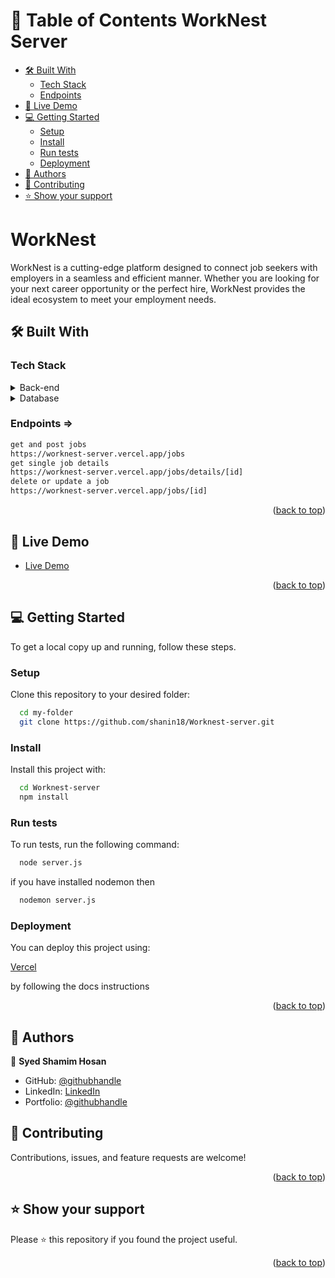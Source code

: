 <a name="readme-top"></a>

<!-- TABLE OF CONTENTS -->

# 📗 Table of Contents <a name="about-project">WorkNest Server</a>

- [🛠 Built With ](#-built-with-)
  - [Tech Stack ](#tech-stack-)
  - [Endpoints ](#endpoints-)
- [🚀 Live Demo ](#-live-demo-)
- [💻 Getting Started ](#-getting-started-)
  - [Setup](#setup)
  - [Install](#install)
  - [Run tests](#run-tests)
  - [Deployment](#deployment)
- [👥 Authors ](#-authors-)
- [🤝 Contributing ](#-contributing-)
- [⭐️ Show your support ](#️-show-your-support-)
<!-- PROJECT DESCRIPTION -->

# WorkNest <a name="about-project"></a>

WorkNest is a cutting-edge platform designed to connect job seekers with employers in a seamless and efficient manner. Whether you are looking for your next career opportunity or the perfect hire, WorkNest provides the ideal ecosystem to meet your employment needs.

## 🛠 Built With <a name="built-with"></a>

### Tech Stack <a name="tech-stack"></a>

<details>
  <summary>Back-end</summary>
  <ul>
    <li><a href="https://expressjs.com/">Express JS</a></li>
  </ul>
</details>

<details>
<summary>Database</summary>
  <ul>
    <li><a href="https://www.mongodb.com/">MongoDB</a></li>
  </ul>
</details>

<!-- Features -->

### Endpoints => <a name="endpoints"></a>

```sh
get and post jobs
https://worknest-server.vercel.app/jobs
get single job details
https://worknest-server.vercel.app/jobs/details/[id]
delete or update a job
https://worknest-server.vercel.app/jobs/[id]
```

<p align="right">(<a href="#readme-top">back to top</a>)</p>

## 🚀 Live Demo <a name="live-demo"></a>

- <a href="https://worknest-server.vercel.app/">Live Demo</a>

<p align="right">(<a href="#readme-top">back to top</a>)</p>

<!-- GETTING STARTED -->

## 💻 Getting Started <a name="getting-started"></a>

To get a local copy up and running, follow these steps.

### Setup

Clone this repository to your desired folder:

```sh
  cd my-folder
  git clone https://github.com/shanin18/Worknest-server.git
```

### Install

Install this project with:

```sh
  cd Worknest-server
  npm install
```

### Run tests

To run tests, run the following command:

```sh
  node server.js
```

if you have installed nodemon then

```sh
  nodemon server.js
```

### Deployment

You can deploy this project using:

<a href="https://vercel.com">Vercel</a>

by following the docs instructions

<p align="right">(<a href="#readme-top">back to top</a>)</p>

## 👥 Authors <a name="authors"></a>

👤 **Syed Shamim Hosan**

- GitHub: [@githubhandle](https://github.com/shanin18)
- LinkedIn: [LinkedIn](https://www.linkedin.com/in/syed-shamim-hosan/)
- Portfolio: [@githubhandle](https://jovial-dieffenbachia-a9caa5.netlify.app/)

## 🤝 Contributing <a name="contributing"></a>

Contributions, issues, and feature requests are welcome!

<p align="right">(<a href="#readme-top">back to top</a>)</p>

## ⭐️ Show your support <a name="support"></a>

Please ⭐️ this repository if you found the project useful.

<p align="right">(<a href="#readme-top">back to top</a>)</p>
